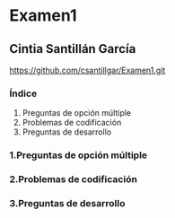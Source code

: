 # Examen1
## Cintia Santillán García

https://github.com/csantillgar/Examen1.git

### Índice
1. Preguntas de opción múltiple 
2. Problemas de codificación
3. Preguntas de desarrollo
### 1.Preguntas de opción múltiple



### 2.Problemas de codificación




### 3.Preguntas de desarrollo
